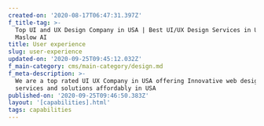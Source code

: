 ```yaml
---
created-on: '2020-08-17T06:47:31.397Z'
f_title-tag: >-
  Top UI and UX Design Company in USA | Best UI/UX Design Services in USA -
  Maslow AI
title: User experience
slug: user-experience
updated-on: '2020-09-25T09:45:12.032Z'
f_main-category: cms/main-category/design.md
f_meta-description: >-
  We are a top rated UI UX Company in USA offering Innovative web designing
  services and solutions affordably in USA
published-on: '2020-09-25T09:46:50.383Z'
layout: '[capabilities].html'
tags: capabilities
---
```



